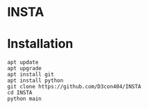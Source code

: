 # INSTA
# Installation

```
apt update
apt upgrade
apt install git
apt install python
git clone https://github.com/D3con404/INSTA
cd INSTA
python main
```

